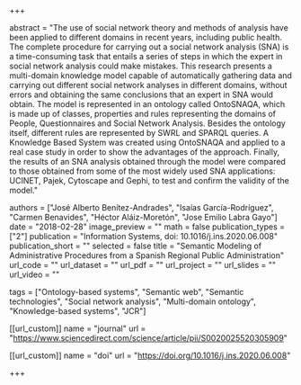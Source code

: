 +++

abstract = "The use of social network theory and methods of analysis have been applied to different domains in recent years, including public health. The complete procedure for carrying out a social network analysis (SNA) is a time-consuming task that entails a series of steps in which the expert in social network analysis could make mistakes. This research presents a multi-domain knowledge model capable of automatically gathering data and carrying out different social network analyses in different domains, without errors and obtaining the same conclusions that an expert in SNA would obtain. The model is represented in an ontology called OntoSNAQA, which is made up of classes, properties and rules representing the domains of People, Questionnaires and Social Network Analysis. Besides the ontology itself, different rules are represented by SWRL and SPARQL queries. A Knowledge Based System was created using OntoSNAQA and applied to a real case study in order to show the advantages of the approach. Finally, the results of an SNA analysis obtained through the model were compared to those obtained from some of the most widely used SNA applications: UCINET, Pajek, Cytoscape and Gephi, to test and confirm the validity of the model."

authors = ["José Alberto Benítez-Andrades", "Isaías García-Rodríguez", "Carmen Benavides", "Héctor Aláiz-Moretón", "Jose Emilio Labra Gayo"]
date = "2018-02-28"
image_preview = ""
math = false
publication_types = ["2"]
publication = "Information Systems, doi: 10.1016/j.ins.2020.06.008"
publication_short = ""
selected = false
title = "Semantic Modeling of Administrative Procedures from a Spanish Regional Public Administration"
url_code = ""
url_dataset = ""
url_pdf = ""
url_project = ""
url_slides = ""
url_video = ""

tags = ["Ontology-based systems", "Semantic web", "Semantic technologies", "Social network analysis", "Multi-domain ontology", "Knowledge-based systems", "JCR"]

[[url_custom]]
name = "journal"
url = "https://www.sciencedirect.com/science/article/pii/S0020025520305909"

[[url_custom]]
name = "doi"
url = "https://doi.org/10.1016/j.ins.2020.06.008"


+++